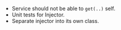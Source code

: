 * Service should not be able to `get(..)` self.
* Unit tests for Injector.
* Separate injector into its own class.
